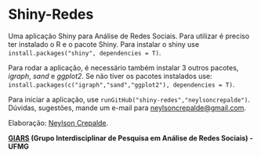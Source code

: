 # Shiny-Redes
Uma aplicação Shiny para Análise de Redes Sociais. Para utilizar é preciso ter instalado o R e o pacote Shiny.
Para instalar o shiny use `install.packages("shiny", dependencies = T)`.

Para rodar a aplicação, é necessário também instalar 3 outros pacotes, *igraph*, *sand* e *ggplot2*. Se não tiver os pacotes instalados use: `install.packages(c("igraph","sand","ggplot2"), dependencies = T)`.

Para iniciar a aplicação, use `runGitHub("shiny-redes","neylsoncrepalde")`. Dúvidas, sugestões, mande um e-mail para neylsoncrepalde@gmail.com.

Elaboração: [Neylson Crepalde](https://www.facebook.com/neylson.crepalde).

**[GIARS](http://www.giars.ufmg.br) (Grupo Interdisciplinar de Pesquisa em Análise de Redes Sociais) - UFMG**
